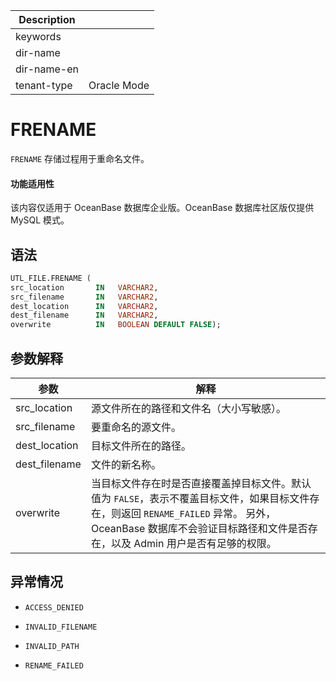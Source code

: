 | Description   |                 |
|---------------|-----------------|
| keywords      |                 |
| dir-name      |                 |
| dir-name-en   |                 |
| tenant-type   | Oracle Mode     |

# FRENAME

`FRENAME` 存储过程用于重命名文件。

  <main id="notice" >
    <h4>功能适用性</h4>
    <p>该内容仅适用于 OceanBase 数据库企业版。OceanBase 数据库社区版仅提供 MySQL 模式。</p>
  </main>

## 语法

```sql
UTL_FILE.FRENAME (
src_location       IN   VARCHAR2,
src_filename       IN   VARCHAR2, 
dest_location      IN   VARCHAR2,
dest_filename      IN   VARCHAR2,
overwrite          IN   BOOLEAN DEFAULT FALSE);
```



## 参数解释



|      参数       |                                                                        解释                                                                        |
|---------------|--------------------------------------------------------------------------------------------------------------------------------------------------|
| src_location  | 源文件所在的路径和文件名（大小写敏感）。                                                                                                                             |
| src_filename  | 要重命名的源文件。                                                                                                                                        |
| dest_location | 目标文件所在的路径。                                                                                                                                       |
| dest_filename | 文件的新名称。                                                                                                                                          |
| overwrite     | 当目标文件存在时是否直接覆盖掉目标文件。默认值为 `FALSE`，表示不覆盖目标文件，如果目标文件存在，则返回 `RENAME_FAILED` 异常。 另外，OceanBase 数据库不会验证目标路径和文件是否存在，以及 Admin 用户是否有足够的权限。 |



## 异常情况

* `ACCESS_DENIED`

  

* `INVALID_FILENAME`

  

* `INVALID_PATH`

  

* `RENAME_FAILED`

  



